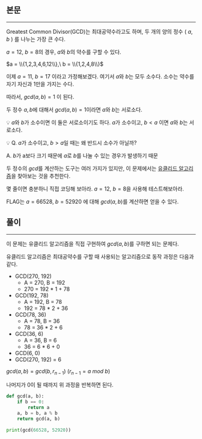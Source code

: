 ## 본문
---
Greatest Common Divisor(GCD)는 최대공약수라고도 하며, 두 개의 양의 정수 ( $a, b$ ) 를 나누는 가장 큰 수다.

$a=12,\ b=8$의 경우, $a$와 $b$의 약수를 구할 수 있다.

$a = \\{1,2,3,4,6,12\\},\ b = \\{1,2,4,8\\}$

이제 $a = 11,\ b = 17$ 이라고 가정해보겠다. 여기서 $a$와 $b$는 모두 소수다. 소수는 약수를 자기 자신과 1만을 가지는 수다.

따라서, $gcd(a, b) = 1$ 이 된다.

두 정수 $a, b$에 대해서 $gcd(a,b) = 1$이라면 $a$와 $b$는 서로소다.

💡 $a$와 $b$가 소수이면 이 둘은 서로소이기도 하다. $a$가 소수이고, $b < a$ 이면 $a$와 $b$는 서로소다.

💡 Q. $a$가 소수이고, $b > a$일 때는 왜 반드시 소수가 아닐까?

A. $b$가 a보다 크기 때문에 $a$로 $b$를 나눌 수 있는 경우가 발생하기 때문

두 정수의 $gcd$를 계산하는 도구는 여러 가지가 있지만, 이 문제에서는 [유클리드 알고리즘](https://en.wikipedia.org/wiki/Euclidean_algorithm)을 찾아보는 것을 추천한다.

몇 줄이면 충분하니 직접 코딩해 보아라. $a = 12,\ b = 8$을 사용해 테스트해보아라.

FLAG는 $a = 66528,\ b = 52920$ 에 대해 $gcd(a, b)$를 계산하면 얻을 수 있다.

## 풀이
---
이 문제는 유클리드 알고리즘을 직접 구현하여 $gcd(a,b)$를 구하면 되는 문제다.

유클리드 알고리즘은 최대공약수를 구할 때 사용되는 알고리즘으로 동작 과정은 다음과 같다.

- GCD(270, 192)
    - A = 270, B = 192
    - 270 = 192 * 1 + 78
- GCD(192, 78)
    - A = 192, B = 78
    - 192 = 78 * 2 + 36
- GCD(78, 36)
    - A = 78, B = 36
    - 78 = 36 * 2 + 6
- GCD(36, 6)
    - A = 36, B = 6
    - 36 = 6 * 6 + 0
- GCD(6, 0)
- GCD(270, 192) = 6

$gcd(a, b) = gcd(b, r_{n-1})\ (r_{n-1} = a\ mod\ b)$

나머지가 0이 될 때까지 위 과정을 반복하면 된다.
```python
def gcd(a, b): 
	if b == 0: 
		return a 
	a, b = b, a % b 
	return gcd(a, b) 
	
print(gcd(66528, 52920))
```
